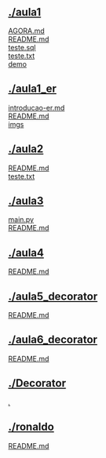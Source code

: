 #  <br>
## [./aula1](https://github.com/IgorAvilaPereira//tree/main/./aula1) <br>
[AGORA.md](https://github.com/IgorAvilaPereira//blob/main/./aula1/AGORA.md) <br>
[README.md](https://github.com/IgorAvilaPereira//blob/main/./aula1/README.md) <br>
[teste.sql](https://github.com/IgorAvilaPereira//blob/main/./aula1/teste.sql) <br>
[teste.txt](https://github.com/IgorAvilaPereira//blob/main/./aula1/teste.txt) <br>
[demo](https://github.com/IgorAvilaPereira//blob/main/./aula1/demo) <br>
## [./aula1_er](https://github.com/IgorAvilaPereira//tree/main/./aula1_er) <br>
[introducao-er.md](https://github.com/IgorAvilaPereira//blob/main/./aula1_er/introducao-er.md) <br>
[README.md](https://github.com/IgorAvilaPereira//blob/main/./aula1_er/README.md) <br>
[imgs](https://github.com/IgorAvilaPereira//blob/main/./aula1_er/imgs) <br>
## [./aula2](https://github.com/IgorAvilaPereira//tree/main/./aula2) <br>
[README.md](https://github.com/IgorAvilaPereira//blob/main/./aula2/README.md) <br>
[teste.txt](https://github.com/IgorAvilaPereira//blob/main/./aula2/teste.txt) <br>
## [./aula3](https://github.com/IgorAvilaPereira//tree/main/./aula3) <br>
[main.py](https://github.com/IgorAvilaPereira//blob/main/./aula3/main.py) <br>
[README.md](https://github.com/IgorAvilaPereira//blob/main/./aula3/README.md) <br>
## [./aula4](https://github.com/IgorAvilaPereira//tree/main/./aula4) <br>
[README.md](https://github.com/IgorAvilaPereira//blob/main/./aula4/README.md) <br>
## [./aula5_decorator](https://github.com/IgorAvilaPereira//tree/main/./aula5_decorator) <br>
[README.md](https://github.com/IgorAvilaPereira//blob/main/./aula5_decorator/README.md) <br>
## [./aula6_decorator](https://github.com/IgorAvilaPereira//tree/main/./aula6_decorator) <br>
[README.md](https://github.com/IgorAvilaPereira//blob/main/./aula6_decorator/README.md) <br>
## [./Decorator](https://github.com/IgorAvilaPereira//tree/main/./Decorator) <br>
[*.*](https://github.com/IgorAvilaPereira//blob/main/./Decorator/*.*) <br>
## [./ronaldo](https://github.com/IgorAvilaPereira//tree/main/./ronaldo) <br>
[README.md](https://github.com/IgorAvilaPereira//blob/main/./ronaldo/README.md) <br>
